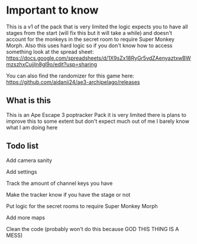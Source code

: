 # Important to know
This is a v1 of the pack that is very limited the logic expects you to have all stages from the start (will fix this but it will take a while) and doesn't account for the monkeys in the secret room to require Super Monkey Morph.
Also this uses hard logic so if you don't know how to access something look at the spread sheet:
https://docs.google.com/spreadsheets/d/1X9sZx18RyGr5vdZAenyaztxwBWmzszhxCujjln8gl9o/edit?usp=sharing

You can  also find the randomizer for this game here:
https://github.com/aidanii24/ae3-archipelago/releases
## What is this
This is an Ape Escape 3 poptracker Pack it is very limited
there is plans to improve this to some extent but don't expect much out of me
I barely know what I am doing here
## Todo list
Add camera sanity

Add settings

Track the amount of channel keys you have

Make the tracker know if you have the stage or not

Put logic for the secret rooms to require Super Monkey Morph

Add more maps

Clean the code (probably won't do this because GOD THIS THING IS A MESS)
